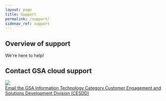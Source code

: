 ```yaml
---
layout: page
title: Support
permalink: /support/
sidenav_ref: support
---
```


## Overview of support
We're here to help!

## Contact GSA cloud support

  <div class="usa-grid">
    <div class="usa-width-one-fourth">
        <img al="Email Icon" src="{{ site.baseurl}}/assets/img/envelope.svg" class="help-icon">
    </div>
    <div class="usa-width-three-fourths">
        <a href="mailto:cesdd@gsa.gov">
            Email the GSA Information Technology Category Customer Engagement and Solutions Development Division (CESDD)
        </a>
    </div>
  </div>



